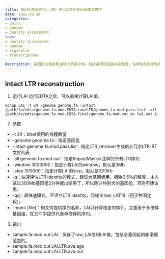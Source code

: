 ```yaml
---
title: 基因组质量评估：（四）用LAI评估基因组的连贯性
date: 2022-06-30
categories:
- omics
- genome
- quality assessment
tags:
- quality assessment
- genome
- organelle
- transcriptome

description: 基因组的组装和注释的质量评估，包括基因组组装的完整性、准确性和连续性等质量评估，以及对基因组注释的质量进行评估。这里讨论的质量评估主要用于核基因组，但许多质量评估方法也适用于细胞器基因组（包括线粒体和叶绿体）和转录组的质量评估。
---
```


<div align="middle"><music URL></div>


## intact LTR reconstruction


1. 运行LAI
运行EDTA之后，可以直接计算LAI值。

`nohup LAI -t 24 -genome genome.fa -intact /path/to/edta/genome.fa.mod.EDTA.raw/LTR/genome.fa.mod.pass.list -all /path/to/edta/genome.fa.mod.EDTA.final/genome.fa.mod.out &> lai.out &`

2. 参数
- -t 24：blast使用的线程数量
- -genome genome.fa：指定基因组
- -intact genome.fa.mod.pass.list：指定LTR_retriever生成的非冗余LTR-RT文库列表
- -all genome.fa.mod.out：指定RepeatMasker注释的所有LTR序列
- -window 3000000：指定计算LAI的window，默认是3Mb
- -step 300000：指定计算LAI的step，默认是300Kb
- -q：快速评估LTR identity的模式，建议大基因组用，牺牲0.5%的精度。本人试过300Mb基因组2分钟就出结果了，所以除非特别大的基因组，否则不建议用。
- -qq：超快速模式。不评估LTR identity，只输出raw_LAT值（用于种间比较）。
- -mono [file]：用文件提供序列名称，LAI只计算指定的序列。主要用于多倍体基因组，在文件中提供代表单倍体的序列。

3. 输出
- sample.fa.mod.out.LAI：保存了raw_LAI值和LAI值，包括全基因组的和滑窗范围的。
- sample.fa.mod.out.LAI.LTR.ava.age
- sample.fa.mod.out.LAI.LTR.ava.out



